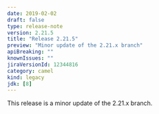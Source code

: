 ```yaml
---
date: 2019-02-02
draft: false 
type: release-note
version: 2.21.5
title: "Release 2.21.5"
preview: "Minor update of the 2.21.x branch"
apiBreaking: ""
knownIssues: ""
jiraVersionId: 12344816
category: camel
kind: legacy
jdk: [8]
---
```


This release is a minor update of the 2.21.x branch.

